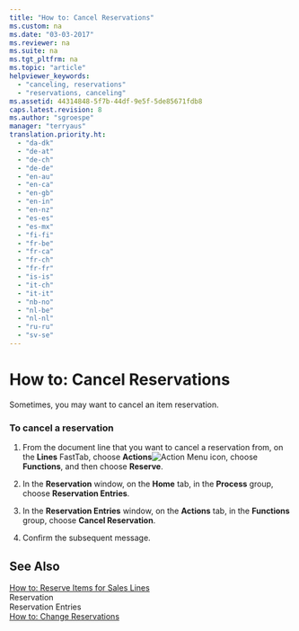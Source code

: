 ```yaml
---
title: "How to: Cancel Reservations"
ms.custom: na
ms.date: "03-03-2017"
ms.reviewer: na
ms.suite: na
ms.tgt_pltfrm: na
ms.topic: "article"
helpviewer_keywords: 
  - "canceling, reservations"
  - "reservations, canceling"
ms.assetid: 44314848-5f7b-44df-9e5f-5de85671fdb8
caps.latest.revision: 8
ms.author: "sgroespe"
manager: "terryaus"
translation.priority.ht: 
  - "da-dk"
  - "de-at"
  - "de-ch"
  - "de-de"
  - "en-au"
  - "en-ca"
  - "en-gb"
  - "en-in"
  - "en-nz"
  - "es-es"
  - "es-mx"
  - "fi-fi"
  - "fr-be"
  - "fr-ca"
  - "fr-ch"
  - "fr-fr"
  - "is-is"
  - "it-ch"
  - "it-it"
  - "nb-no"
  - "nl-be"
  - "nl-nl"
  - "ru-ru"
  - "sv-se"
---
```

# How to: Cancel Reservations
Sometimes, you may want to cancel an item reservation.  
  
### To cancel a reservation  
  
1.  From the document line that you want to cancel a reservation from, on the **Lines** FastTab, choose **Actions**![Action Menu icon](../DesignAndEngineering/media/actionmenuicon.png "actionMenuIcon"), choose **Functions**, and then choose **Reserve**.  
  
2.  In the **Reservation** window, on the **Home** tab, in the **Process** group, choose **Reservation Entries**.  
  
3.  In the **Reservation Entries** window, on the **Actions** tab, in the **Functions** group, choose **Cancel Reservation**.  
  
4.  Confirm the subsequent message.  
  
## See Also  
 [How to: Reserve Items for Sales Lines](../Sales/how-to-reserve-items-for-sales-lines.md)   
 Reservation   
 Reservation Entries   
 [How to: Change Reservations](../Sales/how-to-change-reservations.md)